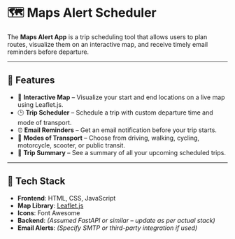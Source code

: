 # 🗺️ Maps Alert Scheduler

The **Maps Alert App** is a trip scheduling tool that allows users to plan routes, visualize them on an interactive map, and receive timely email reminders before departure.

---

## 🚀 Features

- 📍 **Interactive Map** – Visualize your start and end locations on a live map using Leaflet.js.
- 🕒 **Trip Scheduler** – Schedule a trip with custom departure time and mode of transport.
- ⏰ **Email Reminders** – Get an email notification before your trip starts.
- 🧭 **Modes of Transport** – Choose from driving, walking, cycling, motorcycle, scooter, or public transit.
- 📄 **Trip Summary** – See a summary of all your upcoming scheduled trips.

---

## 🔧 Tech Stack

- **Frontend**: HTML, CSS, JavaScript
- **Map Library**: [Leaflet.js](https://leafletjs.com/)
- **Icons**: Font Awesome
- **Backend**: *(Assumed FastAPI or similar – update as per actual stack)*
- **Email Alerts**: *(Specify SMTP or third-party integration if used)*
